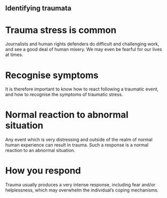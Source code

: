 ## Identifying traumata
# Trauma stress is common
Journalists and human rights defenders do difficult and challenging work, and see a good deal of human misery. We may even be fearful for our lives at times.
<br>
# Recognise symptoms
It is therefore important to know how to react following a traumatic event, and how to recognise the symptoms of traumatic stress.
<br>
# Normal reaction to abnormal situation
Any event which is very distressing and outside of the realm of normal human experience can result in trauma. Such a response is a normal reaction to an abnormal situation.
<br>
# How you respond
Trauma usually produces a very intense response, including fear and/or helplessness, which may overwhelm the individual’s coping mechanisms.

